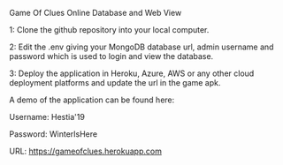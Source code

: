 Game Of Clues Online Database and Web View

1: Clone the github repository into your local computer.

2: Edit the .env giving your MongoDB database url, admin username and password which is used to login and view the database.

3: Deploy the application in Heroku, Azure, AWS or any other cloud deployment platforms and update the url    in the game apk.


A demo of the application can be found here:

Username: Hestia'19

Password: WinterIsHere

URL: https://gameofclues.herokuapp.com
